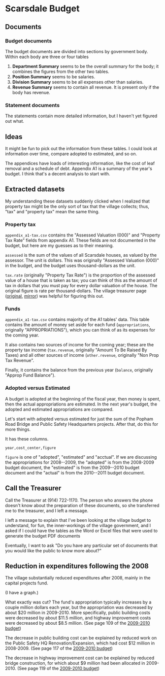 Scarsdale Budget
=====

## Documents
### Budget documents
The budget documents are divided into sections by government body. Within each
body are three or four tables

1. **Department Summary** seems to be the overall summary for the body; it
    combines the figures from the other two tables.
2. **Position Summary** seems to be salaries.
3. **Division Summary** seems to be all expenses other than salaries.
4. **Revenue Summary** seems to contain all revenue. It is present only if the
    body has revenue.


### Statement documents
The statements contain more detailed information, but I haven't yet figured out
what.

## Ideas
It might be fun to pick out the information from these tables. I could look at
information over time, compare adopted to estimated, and so on.

The appendices have loads of interesting information, like the cost of leaf
removal and a schedule of debt. Appendix A1 is a summary of the year's budget.
I think that's a decent analysis to start with.

## Extracted datasets
My understanding these datasets suddenly clicked when I realized that property
tax might be the only sort of tax that the village collects; thus, "tax" and
"property tax" mean the same thing.

### Property tax
`appendix_a1-tax.csv` contains the "Assessed Valuation (000)" and "Property
Tax Rate" fields from appendix A1. These fields are not documented in the
budget, but here are my guesses as to their meaning.

`assessed` is the sum of the values of all Scarsdale houses, as
valued by the assessor. The unit is dollars. This was originally "Assessed
Valuation (000)" in the budget, and the budget uses thousand-dollars as the
unit.

`tax.rate` (originally "Property Tax Rate") is the proportion of the assessed
value of a house that is taken as tax; you can think of this as the amount of
tax in dollars that you must pay for every dollar valuation of the house.
The original figure is rate per thousand-dollars. The village treasurer page
([original](http://www.scarsdale.com/Home/Departments/VillageTreasurer.aspx),
[mirror](treasurer-homepage.html)) was helpful for figuring this out.

### Funds
`appendix_a1-tax.csv` contains majority of the A1 tables' data. This table
contains the amount of money set aside for each fund (`appropriations`,
originally "APPROPRIATIONS"), which you can think of as its expenses for the
coming year.

It also contains two sources of income for the coming year; these are the
property tax income (`tax.revenue`, originally "Amount To Be Raised By Taxes)
and all other sources of income (`other.revenue`, originally "Non Prop Tax
Revenue".

Finally, it contains the balance from the previous year (`balance`, originally
"Approp Fund Balance").

### Adopted versus Estimated
A budget is adopted at the beginning of the fiscal year, then money is spent,
then the actual appropriations are estimated. In the next year's budget, the
adopted and estimated appropriations are compared.

Let's start with adopted versus estimated for just the sum of the Popham Road
Bridge and Public Safety Headquarters projects. After that, do this for more
things.

It has these columns.

    year,cost_center,figure

`figure` is one of "adopted", "estimated" and "acctual". If we are discussing
the appropriations for 2008--2009, the "adopted" is from the 2008-2009 budget
document, the "estimated" is from the 2009--2010 budget document and the
"actual" is from the 2010--2011 budget document.

## Call the Treasurer
Call the Treasurer at (914) 722-1170. The person who answers the phone doesn't
know about the preparation of these documents, so she transferred me to the
treasurer, and I left a message.

I left a message to explain that I've been looking at the village budget to understand, for fun,
the inner-workings of the village government, and I asked if I could have the
tables as the Word or Excel files that were used to generate the budget PDF
documents

Eventually, I want to ask "Do you have any particular set of documents that you would like the public to know more about?"

## Reduction in expenditures following the 2008
The village substantially reduced expenditures after 2008, mainly in
the capital projects fund.

(I have a graph.)

What exactly was cut? The fund's appropriation typically increases by a couple
million dollars each year, but the appropriation was decreased by about
$20 million in 2009-2010. More specifically, public building costs were
decreased by about $11.5 million, and highway improvement costs were decreased
by about $8.5 million. (See page 109 of the [2009-2010 budget](2009-2010_adopted_budget.pdf))

The decrease in public building cost can be explained by reduced work on the
Public Safety HQ Renovation/Expansion, which had cost $12 million in 2008-2009.
(See page 117 of the [2009-2010 budget](2009-2010_adopted_budget.pdf))

The decrease in highway improvement cost can be explained by reduced bridge
construction, for which about $9 million had been allocated in 2009-2010.
(See page 119 of the [2009-2010 budget](2009-2010_adopted_budget.pdf))
